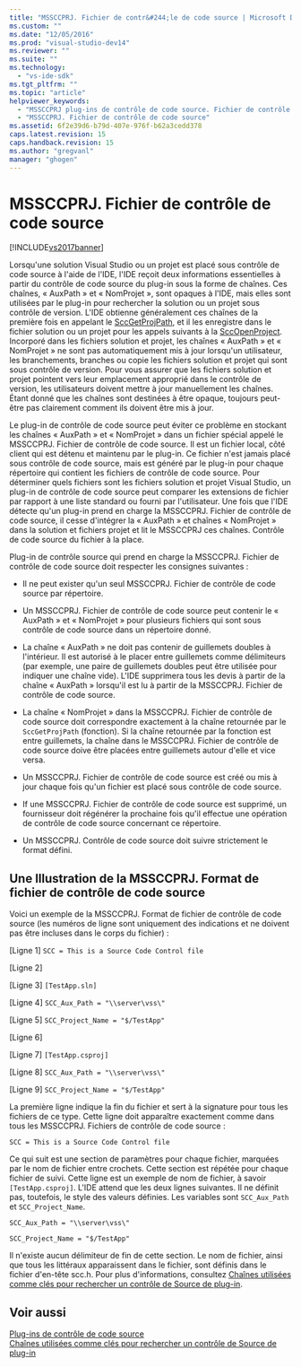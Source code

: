 ```yaml
---
title: "MSSCCPRJ. Fichier de contr&#244;le de code source | Microsoft Docs"
ms.custom: ""
ms.date: "12/05/2016"
ms.prod: "visual-studio-dev14"
ms.reviewer: ""
ms.suite: ""
ms.technology: 
  - "vs-ide-sdk"
ms.tgt_pltfrm: ""
ms.topic: "article"
helpviewer_keywords: 
  - "MSSCCPRJ plug-ins de contrôle de code source. Fichier de contrôle de code source"
  - "MSSCCPRJ. Fichier de contrôle de code source"
ms.assetid: 6f2e39d6-b79d-407e-976f-b62a3cedd378
caps.latest.revision: 15
caps.handback.revision: 15
ms.author: "gregvanl"
manager: "ghogen"
---
```

# MSSCCPRJ. Fichier de contr&#244;le de code source
[!INCLUDE[vs2017banner](../code-quality/includes/vs2017banner.md)]

Lorsqu'une solution Visual Studio ou un projet est placé sous contrôle de code source à l'aide de l'IDE, l'IDE reçoit deux informations essentielles à partir du contrôle de code source du plug\-in sous la forme de chaînes. Ces chaînes, « AuxPath » et « NomProjet », sont opaques à l'IDE, mais elles sont utilisées par le plug\-in pour rechercher la solution ou un projet sous contrôle de version. L'IDE obtienne généralement ces chaînes de la première fois en appelant le [SccGetProjPath](../extensibility/sccgetprojpath-function.md), et il les enregistre dans le fichier solution ou un projet pour les appels suivants à la [SccOpenProject](../extensibility/sccopenproject-function.md). Incorporé dans les fichiers solution et projet, les chaînes « AuxPath » et « NomProjet » ne sont pas automatiquement mis à jour lorsqu'un utilisateur, les branchements, branches ou copie les fichiers solution et projet qui sont sous contrôle de version. Pour vous assurer que les fichiers solution et projet pointent vers leur emplacement approprié dans le contrôle de version, les utilisateurs doivent mettre à jour manuellement les chaînes. Étant donné que les chaînes sont destinées à être opaque, toujours peut\-être pas clairement comment ils doivent être mis à jour.  
  
 Le plug\-in de contrôle de code source peut éviter ce problème en stockant les chaînes « AuxPath » et « NomProjet » dans un fichier spécial appelé le MSSCCPRJ. Fichier de contrôle de code source. Il est un fichier local, côté client qui est détenu et maintenu par le plug\-in. Ce fichier n'est jamais placé sous contrôle de code source, mais est généré par le plug\-in pour chaque répertoire qui contient les fichiers de contrôle de code source. Pour déterminer quels fichiers sont les fichiers solution et projet Visual Studio, un plug\-in de contrôle de code source peut comparer les extensions de fichier par rapport à une liste standard ou fourni par l'utilisateur. Une fois que l'IDE détecte qu'un plug\-in prend en charge la MSSCCPRJ. Fichier de contrôle de code source, il cesse d'intégrer la « AuxPath » et chaînes « NomProjet » dans la solution et fichiers projet et lit le MSSCCPRJ ces chaînes. Contrôle de code source du fichier à la place.  
  
 Plug\-in de contrôle source qui prend en charge la MSSCCPRJ. Fichier de contrôle de code source doit respecter les consignes suivantes :  
  
-   Il ne peut exister qu'un seul MSSCCPRJ. Fichier de contrôle de code source par répertoire.  
  
-   Un MSSCCPRJ. Fichier de contrôle de code source peut contenir le « AuxPath » et « NomProjet » pour plusieurs fichiers qui sont sous contrôle de code source dans un répertoire donné.  
  
-   La chaîne « AuxPath » ne doit pas contenir de guillemets doubles à l'intérieur. Il est autorisé à le placer entre guillemets comme délimiteurs \(par exemple, une paire de guillemets doubles peut être utilisée pour indiquer une chaîne vide\). L'IDE supprimera tous les devis à partir de la chaîne « AuxPath » lorsqu'il est lu à partir de la MSSCCPRJ. Fichier de contrôle de code source.  
  
-   La chaîne « NomProjet » dans la MSSCCPRJ. Fichier de contrôle de code source doit correspondre exactement à la chaîne retournée par le `SccGetProjPath` \(fonction\). Si la chaîne retournée par la fonction est entre guillemets, la chaîne dans le MSSCCPRJ. Fichier de contrôle de code source doive être placées entre guillemets autour d'elle et vice versa.  
  
-   Un MSSCCPRJ. Fichier de contrôle de code source est créé ou mis à jour chaque fois qu'un fichier est placé sous contrôle de code source.  
  
-   If une MSSCCPRJ. Fichier de contrôle de code source est supprimé, un fournisseur doit régénérer la prochaine fois qu'il effectue une opération de contrôle de code source concernant ce répertoire.  
  
-   Un MSSCCPRJ. Contrôle de code source doit suivre strictement le format défini.  
  
## Une Illustration de la MSSCCPRJ. Format de fichier de contrôle de code source  
 Voici un exemple de la MSSCCPRJ. Format de fichier de contrôle de code source \(les numéros de ligne sont uniquement des indications et ne doivent pas être incluses dans le corps du fichier\) :  
  
 \[Ligne 1\] `SCC = This is a Source Code Control file`  
  
 \[Ligne 2\]  
  
 \[Ligne 3\] `[TestApp.sln]`  
  
 \[Ligne 4\] `SCC_Aux_Path = "\\server\vss\"`  
  
 \[Ligne 5\] `SCC_Project_Name = "$/TestApp"`  
  
 \[Ligne 6\]  
  
 \[Ligne 7\] `[TestApp.csproj]`  
  
 \[Ligne 8\] `SCC_Aux_Path = "\\server\vss\"`  
  
 \[Ligne 9\] `SCC_Project_Name = "$/TestApp"`  
  
 La première ligne indique la fin du fichier et sert à la signature pour tous les fichiers de ce type. Cette ligne doit apparaître exactement comme dans tous les MSSCCPRJ. Fichiers de contrôle de code source :  
  
 `SCC = This is a Source Code Control file`  
  
 Ce qui suit est une section de paramètres pour chaque fichier, marquées par le nom de fichier entre crochets. Cette section est répétée pour chaque fichier de suivi. Cette ligne est un exemple de nom de fichier, à savoir `[TestApp.csproj]`. L'IDE attend que les deux lignes suivantes. Il ne définit pas, toutefois, le style des valeurs définies. Les variables sont `SCC_Aux_Path` et `SCC_Project_Name`.  
  
 `SCC_Aux_Path = "\\server\vss\"`  
  
 `SCC_Project_Name = "$/TestApp"`  
  
 Il n'existe aucun délimiteur de fin de cette section. Le nom de fichier, ainsi que tous les littéraux apparaissent dans le fichier, sont définis dans le fichier d'en\-tête scc.h. Pour plus d'informations, consultez [Chaînes utilisées comme clés pour rechercher un contrôle de Source de plug\-in](../extensibility/strings-used-as-keys-for-finding-a-source-control-plug-in.md).  
  
## Voir aussi  
 [Plug\-ins de contrôle de code source](../extensibility/source-control-plug-ins.md)   
 [Chaînes utilisées comme clés pour rechercher un contrôle de Source de plug\-in](../extensibility/strings-used-as-keys-for-finding-a-source-control-plug-in.md)